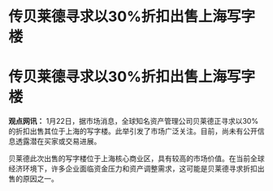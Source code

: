 # 传贝莱德寻求以30%折扣出售上海写字楼

# 传贝莱德寻求以30%折扣出售上海写字楼

**观点网讯：**
1月22日，据市场消息，全球知名资产管理公司贝莱德正寻求以30%的折扣出售其位于上海的写字楼。此举引发了市场广泛关注。目前，尚未有公开信息透露潜在买家或交易进展。

贝莱德此次出售的写字楼位于上海核心商业区，具有较高的市场价值。在当前全球经济环境下，许多企业面临资金压力和资产调整需求，这可能是贝莱德寻求折扣出售的原因之一。

